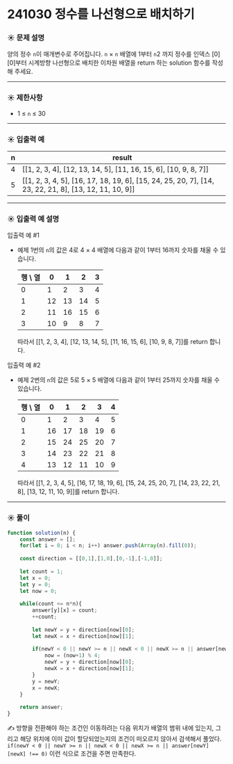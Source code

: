 # 241030 정수를 나선형으로 배치하기

### ☀️ 문제 설명

양의 정수 `n`이 매개변수로 주어집니다. `n` × `n` 배열에 1부터 `n`2 까지 정수를 인덱스 [0][0]부터 시계방향 나선형으로 배치한 이차원 배열을 return 하는 solution 함수를 작성해 주세요.

---

### ☀️ **제한사항**

- 1 ≤ `n` ≤ 30

---

### ☀️ **입출력 예**

| n | result |
| --- | --- |
| 4 | [[1, 2, 3, 4], [12, 13, 14, 5], [11, 16, 15, 6], [10, 9, 8, 7]] |
| 5 | [[1, 2, 3, 4, 5], [16, 17, 18, 19, 6], [15, 24, 25, 20, 7], [14, 23, 22, 21, 8], [13, 12, 11, 10, 9]] |

---

### ☀️ **입출력 예 설명**

입출력 예 #1

- 예제 1번의 `n`의 값은 4로 4 × 4 배열에 다음과 같이 1부터 16까지 숫자를 채울 수 있습니다.
    
    
    | 행 \ 열 | 0 | 1 | 2 | 3 |
    | --- | --- | --- | --- | --- |
    | 0 | 1 | 2 | 3 | 4 |
    | 1 | 12 | 13 | 14 | 5 |
    | 2 | 11 | 16 | 15 | 6 |
    | 3 | 10 | 9 | 8 | 7 |
    
    따라서 [[1, 2, 3, 4], [12, 13, 14, 5], [11, 16, 15, 6], [10, 9, 8, 7]]를 return 합니다.
    

입출력 예 #2

- 예제 2번의 `n`의 값은 5로 5 × 5 배열에 다음과 같이 1부터 25까지 숫자를 채울 수 있습니다.
    
    
    | 행 \ 열 | 0 | 1 | 2 | 3 | 4 |
    | --- | --- | --- | --- | --- | --- |
    | 0 | 1 | 2 | 3 | 4 | 5 |
    | 1 | 16 | 17 | 18 | 19 | 6 |
    | 2 | 15 | 24 | 25 | 20 | 7 |
    | 3 | 14 | 23 | 22 | 21 | 8 |
    | 4 | 13 | 12 | 11 | 10 | 9 |
    
    따라서 [[1, 2, 3, 4, 5], [16, 17, 18, 19, 6], [15, 24, 25, 20, 7], [14, 23, 22, 21, 8], [13, 12, 11, 10, 9]]를 return 합니다.
    

---

### ☀️ 풀이

```jsx
function solution(n) {
    const answer = [];
    for(let i = 0; i < n; i++) answer.push(Array(n).fill(0));
    
    const direction = [[0,1],[1,0],[0,-1],[-1,0]];
    
    let count = 1;
    let x = 0;
    let y = 0; 
    let now = 0;
    
    while(count <= n*n){
        answer[y][x] = count;
        ++count;
        
        let newY = y + direction[now][0];
        let newX = x + direction[now][1];
        
        if(newY < 0 || newY >= n || newX < 0 || newX >= n || answer[newY][newX] !== 0) {
            now = (now+1) % 4;
            newY = y + direction[now][0];
            newX = x + direction[now][1];
        }
        y = newY;
        x = newX;
    }
    
    return answer;
}
```

✍️ 방향을 전환해야 하는 조건인 이동하려는 다음 위치가 배열의 범위 내에 있는지, 그리고 해당 위치에 이미 값이 할당되었는지의 조건이 떠오르지 않아서 검색해서 풀었다. `if(newY < 0 || newY >= n || newX < 0 || newX >= n || answer[newY][newX] !== 0)` 이런 식으로 조건을 주면 만족한다.